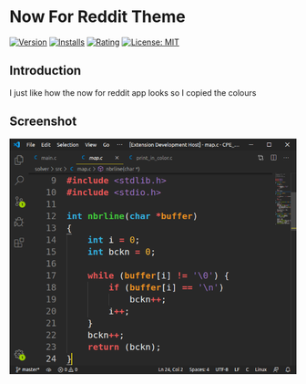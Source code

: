 # Now For Reddit Theme


[![Version](https://img.shields.io/visual-studio-marketplace/v/gpem.nfr-theme?color=02b3e9)](https://marketplace.visualstudio.com/items?itemName=gpem.vsc-nfr-theme)  [![Installs](https://img.shields.io/visual-studio-marketplace/i/gpem.nfr-theme?color=eb9022)](https://marketplace.visualstudio.com/items?itemName=gpem.vsc-nfr-theme)  [![Rating](https://img.shields.io/visual-studio-marketplace/stars/gpem.nfr-theme?color=FF203B)](https://marketplace.visualstudio.com/items?itemName=gpem.vsc-nfr-theme)  [![License: MIT](https://img.shields.io/github/license/Germain-Gadel/nfr-theme?color=41ce3c)](https://opensource.org/licenses/MIT)

## Introduction
I just like how the now for reddit app looks so I copied the colours

## Screenshot
![theme screenshot](https://github.com/Germain-Gadel/nfr-theme/raw/master/images/screenshot1.png)
